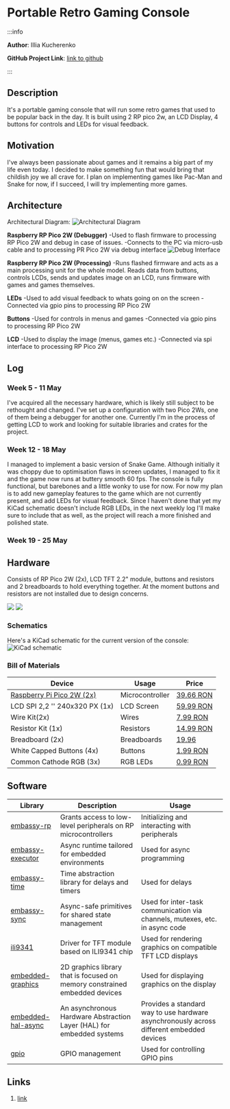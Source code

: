 # Portable Retro Gaming Console


:::info 

**Author**: Illia Kucherenko

**GitHub Project Link**: [link to github](https://github.com/UPB-PMRust-Students/project-illia-kucherenko)

:::

## Description

It's a portable gaming console that will run some retro games that used to be popular back in the day. It is built using 2 RP pico 2w, an LCD Display, 4 buttons for controls and LEDs for visual feedback.

## Motivation

I've always been passionate about games and it remains a big part of my life even today. I decided to make something fun that would bring that childish joy we all crave for. I plan on implementing games like Pac-Man and Snake for now, if I succeed, I will try implementing more games.

## Architecture 

Architectural Diagram:
![Architectural Diagram](architecture.webp)

**Raspberry RP Pico 2W (Debugger)**
-Used to flash firmware to processing RP Pico 2W and debug in case of issues.
-Connects to the PC via micro-usb cable and to processing PR Pico 2W via debug interface ![Debug Interface](debug_interface.webp) 

**Raspberry RP Pico 2W (Processing)**
-Runs flashed firmware and acts as a main processing unit for the whole model. Reads data from buttons, controls LCDs, sends and updates image on an LCD, runs firmware with games and games themselves.

**LEDs**
-Used to add visual feedback to whats going on on the screen
-Connected via gpio pins to processing RP Pico 2W

**Buttons**
-Used for controls in menus and games
-Connected via gpio pins to processing RP Pico 2W

**LCD**
-Used to display the image (menus, games etc.)
-Connected via spi interface to processing RP Pico 2W


## Log
### Week 5 - 11 May
I've acquired all the necessary hardware, which is likely still subject to be rethought and changed. I've set up a configuration with two Pico 2Ws, one of them being a debugger for another one. Currently I'm in the process of getting LCD to work and looking for suitable libraries and crates for the project.

### Week 12 - 18 May
I managed to implement a basic version of Snake Game. Although initially it was choppy due to optimisation flaws in screen updates, I managed to fix it and the game now runs at buttery smooth 60 fps. The console is fully functional, but barebones and a little wonky to use for now. For now my plan is to add new gameplay features to the game which are not currently present, and add LEDs for visual feedback. Since I haven't done that yet my KiCad schematic doesn't include RGB LEDs, in the next weekly log I'll make sure to include that as well, as the project will reach a more finished and polished state.

### Week 19 - 25 May

## Hardware
Consists of RP Pico 2W (2x), LCD TFT 2.2" module, buttons and resistors and 2 breadboards to hold everything together. At the moment buttons and resistors are not installed due to design concerns.

![](pic1.webp)
![](pic2.webp)

### Schematics
Here's a KiCad schematic for the current version of the console:
![KiCad schematic](kicad.svg)

### Bill of Materials

| Device | Usage | Price |
|--------|--------|-------|
| [Raspberry Pi Pico 2W (2x)](https://www.raspberrypi.com/documentation/microcontrollers/pico-series.html) | Microcontroller | [39.66 RON](https://www.optimusdigital.ro/en/raspberry-pi-boards/13327-raspberry-pi-pico-2-w.html?srsltid=AfmBOoo5CQdoi14-RbmA_YJJrNUG1hPBzlSKgPdCOYv9U2PgJdK3bPwM)|
| LCD SPI 2,2 '' 240x320 PX (1x) | LCD Screen | [59.99 RON](https://www.optimusdigital.ro/ro/optoelectronice-lcd-uri/1260-lcd-spi-22-240x320-px.html)|
| Wire Kit(2x) | Wires | [7.99 RON](https://www.optimusdigital.ro/ro/fire-fire-mufate/12-set-de-cabluri-pentru-breadboard.html)|
| Resistor Kit (1x) | Resistors | [14.99 RON](https://www.optimusdigital.ro/ro/componente-electronice-rezistoare/10928-plusivo-kit-250-buc-rezistoare.html) |
| Breadboard (2x) | Breadboards | [19.96](https://www.optimusdigital.ro/ro/prototipare-breadboard-uri/8-breadboard-830-points.html) |
| White Capped Buttons (4x) | Buttons | [1.99 RON](https://www.optimusdigital.ro/ro/butoane-i-comutatoare/1115-buton-cu-capac-rotund-alb.html) |
| Common Cathode RGB (3x) | RGB LEDs | [0.99 RON](https://www.optimusdigital.ro/ro/optoelectronice-led-uri/483-led-rgb-catod-comun.html?search_query=rgb&results=121) |


## Software

| Library | Description | Usage |
|---------|-------------|-------|
[embassy-rp](https://docs.embassy.dev/embassy-rp/git/rp235xb/index.html) | Grants access to low-level peripherals on RP microcontrollers | Initializing and interacting with peripherals
[embassy-executor](https://docs.embassy.dev/embassy-executor/git/cortex-m/index.html) | Async runtime tailored for embedded environments | Used for async programming |
[embassy-time](https://docs.embassy.dev/embassy-time/git/default/index.html) | Time abstraction library for delays and timers | Used for delays |
[embassy-sync](https://docs.embassy.dev/embassy-sync/git/default/index.html) | Async-safe primitives for shared state management | Used for inter-task communication via channels, mutexes, etc. in async code |
[ili9341](https://docs.rs/ili9341/0.6.0/ili9341/) | Driver for TFT module based on ILI9341 chip | Used for rendering graphics on compatible TFT LCD displays |
[embedded-graphics](https://docs.rs/embedded-graphics/0.8.1/embedded_graphics/) | 2D graphics library that is focused on memory constrained embedded devices | Used for displaying graphics on the display |
[embedded-hal-async](https://docs.rs/embedded-hal-async/latest/embedded_hal_async/) | An asynchronous Hardware Abstraction Layer (HAL) for embedded systems | Provides a standard way to use hardware asynchronously across different embedded devices |
[gpio](https://docs.embassy.dev/embassy-rp/git/rp235xb/gpio/index.html) | GPIO management | Used for controlling GPIO pins

## Links

1. [link](https://www.youtube.com/watch?v=SB3qwe6CTjM)
